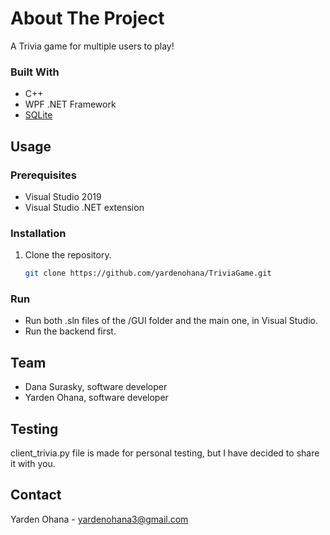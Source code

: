 # About The Project
A Trivia game for multiple users to play!

### Built With
* C++
* WPF .NET Framework
* [SQLite](https://www.sqlite.org/index.html)

## Usage

### Prerequisites
* Visual Studio 2019
* Visual Studio .NET extension

### Installation
1. Clone the repository.
   ```sh
   git clone https://github.com/yardenohana/TriviaGame.git
   ```
### Run
* Run both .sln files of the /GUI folder and the main one, in Visual Studio.
* Run the backend first.

## Team
* Dana Surasky, software developer
* Yarden Ohana, software developer

## Testing
client_trivia.py file is made for personal testing, but I have decided to share it with you.

<!-- CONTACT -->
## Contact

Yarden Ohana - yardenohana3@gmail.com
